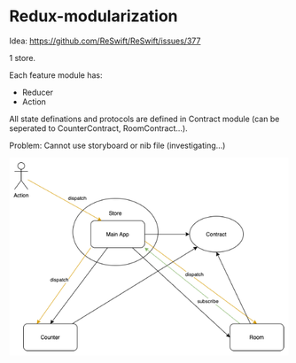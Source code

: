 # Redux-modularization

Idea: https://github.com/ReSwift/ReSwift/issues/377

1 store.

Each feature module has:
- Reducer
- Action

All state definations and protocols are defined in Contract module (can be seperated to CounterContract, RoomContract...).

Problem: Cannot use storyboard or nib file (investigating...)

![Workflow](redux.png)
